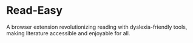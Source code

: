 # Read-Easy
A browser extension revolutionizing reading with dyslexia-friendly tools, making literature accessible and enjoyable for all.
